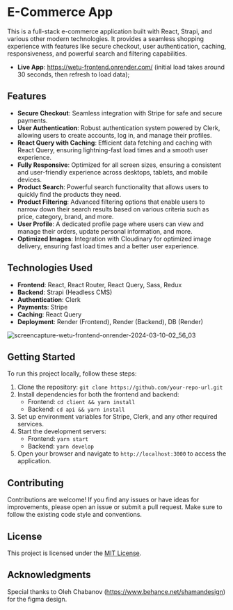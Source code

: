 # E-Commerce App

This is a full-stack e-commerce application built with React, Strapi, and various other modern technologies. It provides a seamless shopping experience with features like secure checkout, user authentication, caching, responsiveness, and powerful search and filtering capabilities.
- **Live App**: https://wetu-frontend.onrender.com/ (initial load takes around 30 seconds, then refresh to load data);


## Features

-   **Secure Checkout**: Seamless integration with Stripe for safe and secure payments.
-   **User Authentication**: Robust authentication system powered by Clerk, allowing users to create accounts, log in, and manage their profiles.
-   **React Query with Caching**: Efficient data fetching and caching with React Query, ensuring lightning-fast load times and a smooth user experience.
-   **Fully Responsive**: Optimized for all screen sizes, ensuring a consistent and user-friendly experience across desktops, tablets, and mobile devices.
-   **Product Search**: Powerful search functionality that allows users to quickly find the products they need.
-   **Product Filtering**: Advanced filtering options that enable users to narrow down their search results based on various criteria such as price, category, brand, and more.
-   **User Profile**: A dedicated profile page where users can view and manage their orders, update personal information, and more.
-   **Optimized Images**: Integration with Cloudinary for optimized image delivery, ensuring fast load times and a better user experience.

## Technologies Used

-   **Frontend**: React, React Router, React Query, Sass, Redux
-   **Backend**: Strapi (Headless CMS)
-   **Authentication**: Clerk
-   **Payments**: Stripe
-   **Caching**: React Query
-   **Deployment**: Render (Frontend), Render (Backend), DB (Render)

  ![screencapture-wetu-frontend-onrender-2024-03-10-02_56_03](https://github.com/knzau/wetu-ecom/assets/57972610/2e76ab14-7876-4837-8aed-50046bd8b577)

## Getting Started

To run this project locally, follow these steps:

1. Clone the repository: `git clone https://github.com/your-repo-url.git`
2. Install dependencies for both the frontend and backend:
    - Frontend: `cd client && yarn install`
    - Backend: `cd api && yarn install`
3. Set up environment variables for Stripe, Clerk, and any other required services.
4. Start the development servers:
    - Frontend: `yarn start`
    - Backend: `yarn develop`
5. Open your browser and navigate to `http://localhost:3000` to access the application.

## Contributing

Contributions are welcome! If you find any issues or have ideas for improvements, please open an issue or submit a pull request. Make sure to follow the existing code style and conventions.

## License

This project is licensed under the [MIT License](LICENSE).

## Acknowledgments

Special thanks to Oleh Chabanov (https://www.behance.net/shamandesign) for the figma design.
